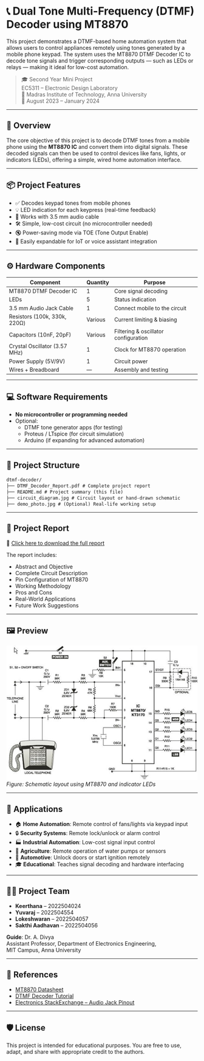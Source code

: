 # 📞 Dual Tone Multi-Frequency (DTMF) Decoder using MT8870

This project demonstrates a DTMF-based home automation system that allows users to control appliances remotely using tones generated by a mobile phone keypad. The system uses the MT8870 DTMF Decoder IC to decode tone signals and trigger corresponding outputs — such as LEDs or relays — making it ideal for low-cost automation.

> 🎓 Second Year Mini Project  
> EC5311 – Electronic Design Laboratory  
> 🏫 Madras Institute of Technology, Anna University  
> 📆 August 2023 – January 2024

---

## 🔧 Overview

The core objective of this project is to decode DTMF tones from a mobile phone using the **MT8870 IC** and convert them into digital signals. These decoded signals can then be used to control devices like fans, lights, or indicators (LEDs), offering a simple, wired home automation interface.

---

## 📦 Project Features

- ✅ Decodes keypad tones from mobile phones
- 💡 LED indication for each keypress (real-time feedback)
- 🔌 Works with 3.5 mm audio cable
- 🛠️ Simple, low-cost circuit (no microcontroller needed)
- 🔇 Power-saving mode via TOE (Tone Output Enable)
- 🔄 Easily expandable for IoT or voice assistant integration

---

## ⚙️ Hardware Components

| Component                  | Quantity | Purpose                                 |
|---------------------------|----------|-----------------------------------------|
| MT8870 DTMF Decoder IC    | 1        | Core signal decoding                    |
| LEDs                      | 5        | Status indication                       |
| 3.5 mm Audio Jack Cable   | 1        | Connect mobile to the circuit           |
| Resistors (100k, 330k, 220Ω) | Various | Current limiting & biasing              |
| Capacitors (10nF, 20pF)   | Various  | Filtering & oscillator configuration    |
| Crystal Oscillator (3.57 MHz) | 1    | Clock for MT8870 operation              |
| Power Supply (5V/9V)      | 1        | Circuit power                           |
| Wires + Breadboard        | —        | Assembly and testing                    |

---

## 💻 Software Requirements

- **No microcontroller or programming needed**
- Optional:
  - DTMF tone generator apps (for testing)
  - Proteus / LTspice (for circuit simulation)
  - Arduino (if expanding for advanced automation)

---

## 📁 Project Structure
```
dtmf-decoder/
├── DTMF_Decoder_Report.pdf # Complete project report
├── README.md # Project summary (this file)
├── circuit_diagram.jpg # Circuit layout or hand-drawn schematic
├── demo_photo.jpg # (Optional) Real-life working setup
```

---

## 📘 Project Report

📄 [Click here to download the full report](./DTMF_Decoder_Report.pdf)

The report includes:
- Abstract and Objective
- Complete Circuit Description
- Pin Configuration of MT8870
- Working Methodology
- Pros and Cons
- Real-World Applications
- Future Work Suggestions

---

## 🖼️ Preview

![Circuit Diagram](./circuit_diagram.jpg)  
*Figure: Schematic layout using MT8870 and indicator LEDs*

---

## 🚀 Applications

- 🏠 **Home Automation**: Remote control of fans/lights via keypad input  
- 🔒 **Security Systems**: Remote lock/unlock or alarm control  
- 🏭 **Industrial Automation**: Low-cost signal input control  
- 🌾 **Agriculture**: Remote operation of water pumps or sensors  
- 🚗 **Automotive**: Unlock doors or start ignition remotely  
- 🎓 **Educational**: Teaches signal decoding and hardware interfacing

---

## 🙋‍♀️ Project Team

- **Keerthana** – 2022504024  
- **Yuvaraj** – 2022504554  
- **Lokeshwaran** – 2022504057  
- **Sakthi Aadhavan** – 2022504056  

**Guide**: Dr. A. Divya  
Assistant Professor, Department of Electronics Engineering,  
MIT Campus, Anna University

---

## 🔗 References

- [MT8870 Datasheet](https://www.electronics-tutorials.ws/wp-content/uploads/2018/05/MT8870-datasheet.pdf)
- [DTMF Decoder Tutorial](https://www.myclassbook.org/2017/03/how-to-make-dtmf-decoder-electronics.html)
- [Electronics StackExchange – Audio Jack Pinout](https://electronics.stackexchange.com/questions/198261/pin-configuration-for-breadboard-3-5mm-stereo-audio-jack)

---

## 🛡️ License

This project is intended for educational purposes. You are free to use, adapt, and share with appropriate credit to the authors.


